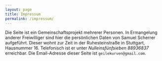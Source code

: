 ```yaml
---
layout: page
title: Impressum
permalink: /impressum/
---
```


Die Seite ist ein Gemeinschaftsprojekt mehrerer Personen. In Ermangelung
anderer Freiwilliger sind hier die persönlichen Daten von Samuel Scherrer
aufgeführt. Dieser wohnt zur Zeit in der Ruhesteinstraße in Stuttgart,
Hausnummer 16. Telefonisch ist er unter *Nulleinsfünfsieben 88936837*
erreichbar.
Die Email-Adresse dieser Seite ist `geilekurven@gmail.com`.
